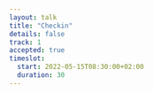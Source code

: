 ```yaml
---
layout: talk
title: "Checkin"
details: false
track: 1
accepted: true
timeslot:
  start: 2022-05-15T08:30:00+02:00
  duration: 30
---
```


<!-- empty //-->
